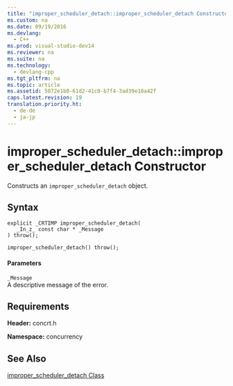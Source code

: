 ```yaml
---
title: "improper_scheduler_detach::improper_scheduler_detach Constructor"
ms.custom: na
ms.date: 09/19/2016
ms.devlang: 
  - C++
ms.prod: visual-studio-dev14
ms.reviewer: na
ms.suite: na
ms.technology: 
  - devlang-cpp
ms.tgt_pltfrm: na
ms.topic: article
ms.assetid: 5072e1b0-61d2-41c0-b7f4-3ad39e18a42f
caps.latest.revision: 19
translation.priority.ht: 
  - de-de
  - ja-jp
---
```

# improper_scheduler_detach::improper_scheduler_detach Constructor
Constructs an `improper_scheduler_detach` object.  
  
## Syntax  
  
```  
explicit _CRTIMP improper_scheduler_detach(  
   _In_z_ const char * _Message  
) throw();  
  
improper_scheduler_detach() throw();  
```  
  
#### Parameters  
 `_Message`  
 A descriptive message of the error.  
  
## Requirements  
 **Header:** concrt.h  
  
 **Namespace:** concurrency  
  
## See Also  
 [improper_scheduler_detach Class](../vs140/improper_scheduler_detach-Class.md)
